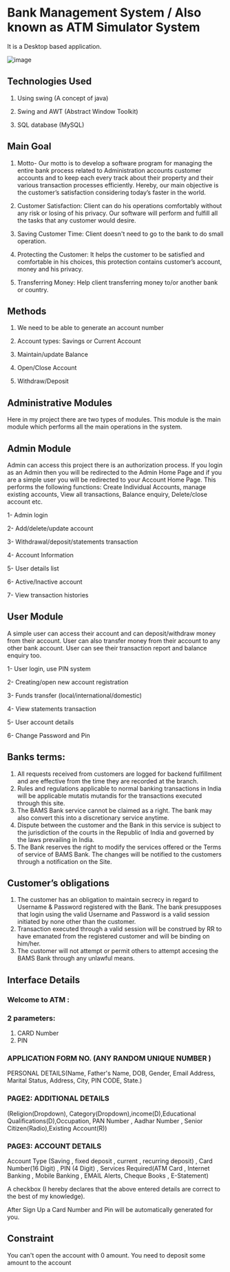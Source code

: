 # Bank Management System / Also known as ATM Simulator System

It is a Desktop based application.

![image](https://user-images.githubusercontent.com/78250787/219851619-935f6bdb-9a48-4cfd-b6b3-08aac8f07444.png)

## Technologies Used

1. Using swing (A concept of java)

2. Swing and AWT (Abstract Window Toolkit)

3. SQL database (MySQL)

## Main Goal

1. Motto- Our motto is to develop a software program for managing the entire bank process related to Administration accounts customer accounts and to keep each every track about their property and their various transaction processes efficiently.
Hereby, our main objective is the customer’s satisfaction considering today’s faster in the world.

2. Customer Satisfaction: Client can do his operations comfortably without any risk or losing of his privacy. Our software will perform and fulfill all the tasks that any customer would desire.

3. Saving Customer Time: Client doesn't need to go to the bank to do small operation.

4. Protecting the Customer: It helps the customer to be satisfied and comfortable in his choices, this protection contains customer’s account, money and his privacy.

5. Transferring Money: Help client transferring money to/or another bank or country.

## Methods

1. We need to be able to generate an account number

2. Account types: Savings or Current Account

3. Maintain/update Balance

4. Open/Close Account

5. Withdraw/Deposit

## Administrative Modules

Here in my project there are two types of modules. This module is the main module which performs all the main operations in the system.

## Admin Module

Admin can access this project there is an authorization process. If you login as an Admin then you will be redirected to the Admin Home Page and if you are a simple user you will be redirected to your Account Home Page. This performs the following functions: Create
Individual Accounts, manage existing accounts, View all transactions, Balance enquiry,
Delete/close account etc.

1- Admin login

2- Add/delete/update account

3- Withdrawal/deposit/statements transaction

4- Account Information

5- User details list

6- Active/Inactive account

7- View transaction histories

## User Module

A simple user can access their account and can deposit/withdraw money from their account.
User can also transfer money from their account to any other bank account. User can see their transaction report and balance enquiry too.

1- User login, use PIN system

2- Creating/open new account registration

3- Funds transfer (local/international/domestic)

4- View statements transaction

5- User account details

6- Change Password and Pin

## Banks terms:

1. All requests received from customers are logged for backend fulfillment and are effective from the time they are recorded at the branch.
2. Rules and regulations applicable to normal banking transactions in India will be applicable mutatis mutandis for the transactions executed through this site.
3. The BAMS Bank service cannot be claimed as a right. The bank may also convert this into a discretionary service anytime.
4. Dispute between the customer and the Bank in this service is subject to the jurisdiction of the courts in the Republic of India and governed by the laws prevailing in India.
5. The Bank reserves the right to modify the services offered or the Terms of service of
   BAMS Bank. The changes will be notified to the customers through a notification on the Site.

## Customer’s obligations

1. The customer has an obligation to maintain secrecy in regard to Username &
   Password registered with the Bank. The bank presupposes that login using the valid Username and Password is a valid session initiated by none other than the customer.
2. Transaction executed through a valid session will be construed by RR to have emanated from the registered customer and will be binding on him/her.
3. The customer will not attempt or permit others to attempt accesing the BAMS Bank through any unlawful means.

## Interface Details

### Welcome to ATM :

### 2 parameters:

1. CARD Number
2. PIN

### APPLICATION FORM NO. (ANY RANDOM UNIQUE NUMBER )

PERSONAL DETAILS(Name, Father's Name, DOB, Gender, Email Address, Marital Status, Address, City, PIN CODE, State.)

### PAGE2: ADDITIONAL DETAILS

(Religion(Dropdown), Category(Dropdown),income(D),Educational Qualifications(D),Occupation, PAN Number , Aadhar Number , Senior Citizen(Radio),Existing Account(R))

### PAGE3: ACCOUNT DETAILS

Account Type (Saving , fixed deposit , current , recurring deposit) , Card Number(16 Digit) , PIN (4 Digit) , Services Required(ATM Card , Internet Banking , Mobile Banking , EMAIL Alerts, Cheque Books , E-Statement)

A checkbox (I hereby declares that the above entered details are correct to the best of my knowledge).

After Sign Up a Card Number and Pin will be automatically generated for you.

## Constraint

You can't open the account with 0 amount. You need to deposit some amount to the account



   
